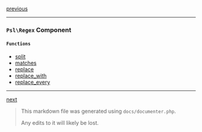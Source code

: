 [previous](pseudo-random.md)

---

### `Psl\Regex` Component

#### `Functions`

- [split](./../../src/Psl/Regex/split.php#L29)
- [matches](./../../src/Psl/Regex/matches.php#L19)
- [replace](./../../src/Psl/Regex/replace.php#L26)
- [replace_with](./../../src/Psl/Regex/replace_with.php#L26)
- [replace_every](./../../src/Psl/Regex/replace_every.php#L27)



---

[next](result.md)

> This markdown file was generated using `docs/documenter.php`.
>
> Any edits to it will likely be lost.
